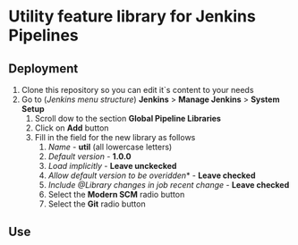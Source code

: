 # Utility feature library for Jenkins Pipelines

## Deployment

1. Clone this repository so you can edit it`s content to your needs
1. Go to (*Jenkins menu structure*) **Jenkins** > **Manage Jenkins** > **System Setup**
    1. Scroll dow to the section **Global Pipeline Libraries**
    1. Click on **Add** button
    1. Fill in the field for the new library as follows
        1. *Name* - **util** (all lowercase letters)
        1. *Default version* - **1.0.0**
        1. *Load implicitly* - **Leave unckecked**
        1. *Allow default version to be overidden** - **Leave checked**
        1. *Include @Library changes in job recent change* - **Leave checked**
        1. Select the **Modern SCM** radio button
        1. Select the **Git** radio button
 
## Use


